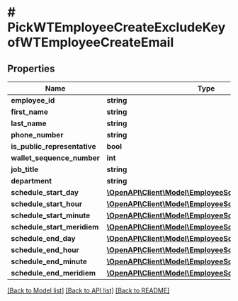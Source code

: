 # # PickWTEmployeeCreateExcludeKeyofWTEmployeeCreateEmail

## Properties

Name | Type | Description | Notes
------------ | ------------- | ------------- | -------------
**employee_id** | **string** |  |
**first_name** | **string** |  |
**last_name** | **string** |  |
**phone_number** | **string** |  |
**is_public_representative** | **bool** |  |
**wallet_sequence_number** | **int** |  |
**job_title** | **string** |  |
**department** | **string** |  |
**schedule_start_day** | [**\OpenAPI\Client\Model\EmployeeScheduleStartDay**](EmployeeScheduleStartDay.md) |  | [optional]
**schedule_start_hour** | [**\OpenAPI\Client\Model\EmployeeScheduleStartHour**](EmployeeScheduleStartHour.md) |  | [optional]
**schedule_start_minute** | [**\OpenAPI\Client\Model\EmployeeScheduleStartMinute**](EmployeeScheduleStartMinute.md) |  | [optional]
**schedule_start_meridiem** | [**\OpenAPI\Client\Model\EmployeeScheduleStartMeridiem**](EmployeeScheduleStartMeridiem.md) |  | [optional]
**schedule_end_day** | [**\OpenAPI\Client\Model\EmployeeScheduleStartDay**](EmployeeScheduleStartDay.md) |  | [optional]
**schedule_end_hour** | [**\OpenAPI\Client\Model\EmployeeScheduleStartHour**](EmployeeScheduleStartHour.md) |  | [optional]
**schedule_end_minute** | [**\OpenAPI\Client\Model\EmployeeScheduleStartMinute**](EmployeeScheduleStartMinute.md) |  | [optional]
**schedule_end_meridiem** | [**\OpenAPI\Client\Model\EmployeeScheduleStartMeridiem**](EmployeeScheduleStartMeridiem.md) |  | [optional]

[[Back to Model list]](../../README.md#models) [[Back to API list]](../../README.md#endpoints) [[Back to README]](../../README.md)

